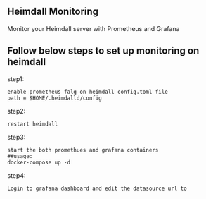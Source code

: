 ## Heimdall Monitoring

Monitor your Heimdall server with Prometheus and Grafana

## Follow below steps to set up monitoring on heimdall

step1:
```
enable prometheus falg on heimdall config.toml file
path = $HOME/.heimdalld/config
```
step2:
```
restart heimdall
```
step3:
```
start the both promethues and grafana containers
##usage:
docker-compose up -d
```
step4:
```
Login to grafana dashboard and edit the datasource url to 
```

